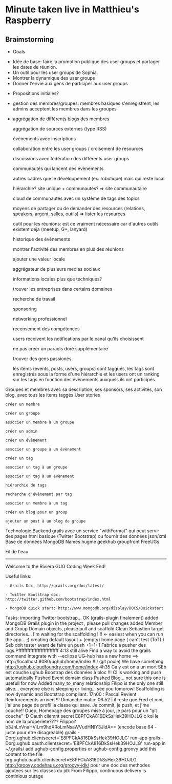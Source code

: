 Minute taken live in Matthieu's Raspberry
=========================================

Braimstorming
------------
* Goals
- Idée de base: faire la promotion publique des user groups et partager les dates de réunion.
- Un outil pour les user groups de Sophia.
- Montrer la dynamique des user groups
- Donner l'envie aux gens de participer aux user groups

* Propositions initiales?
- gestion des membres/groupes: membres basiques s'enregistrent, les admins acceptent les membres dans les groupes
- aggrégation de différents blogs des membres

    aggrégation de sources externes (type RSS)

    évènements avec inscriptions

    collaboration entre les user groups / croisement de resources

    discussions avec fédération des différents user groups

    communautés qui lancent des évènements

    autres cadres que le développement (ex: robotique) mais qui reste local

    hiérarchie? site unique + communautés? => site communautaire

    cloud de communautés avec un système de tags des topics

    moyens de partager ou de demander des resources (relations, speakers, argent, salles, outils) => lister les resources

    outil pour les réunions: est ce vraiment nécessaire car d'autres outils existent déja (meetup, G+, lanyard)

    historique des évènements

    montrer l'activité des membres en plus des réunions

    ajouter une valeur locale

    aggrégateur de plusieurs medias sociaux

    informations locales plus que techniques?

    trouver les entreprises dans certains domaines

    recherche de travail

    sponsoring

    networking professionnel

    recensement des compétences

    users recoivent les notifications par le canal qu'ils choisissent

    ne pas créer un paradis doré supplémentaire

    trouver des gens passionés

    les items (events, posts, users, groups) sont taggués, les tags sont enregistrés sous la forme d'une hiérarchie et les users ont un ranking sur les tags en fonction des évènements auxquels ils ont participés

Groupes et membres avec sa description, ses sponsors, ses activités, son blog, avec tous les items taggés
User stories

    créer un membre

    créer un groupe

    associer un membre à un groupe

    créer un admin

    créer un évènement

    associer un groupe à un évènement

    créer un tag

    associer un tag à un groupe

    associer un tag à un évènement

    hiérarchie de tags

    recherche d'évènement par tag

    associer un membre à un tag

    créer un blog pour un group

    ajouter un post à un blog de groupe

Technologie
Backend grails avec un service "withFormat" qui peut servir des pages html basique (Twitter Bootstrap) ou fournir des données json/xml
Base de données MongoDB
Names
hugme
geekhub
groupfront
FreeUGs

Fil de l'eau
***
Welcome to the Riviera GUG Coding Week End!


Useful links: 

    - Grails Doc: http://grails.org/doc/latest/

    - Twitter Bootstrap doc: http://twitter.github.com/bootstrap/index.html

    - MongoDB quick start: http://www.mongodb.org/display/DOCS/Quickstart

Tasks:
importing Twitter bootstrap... OK (grails-plugin finalement)
added MongoDB Grails plugin in the project , please pull changes 
added Member and Group Domain objects, please pull and scaffold 
Clean Sebastien target directories... 
I'm waiting for the scaffolding !!!! <- easiest when you can run the app... ;)
creating default layout + (empty) home page (  can't test (ToT)  )
Seb doit tester avant de faire un push +1+1+1
Fabrice a pusher des logs.Pfffffffffffffffffffffffffff
4:13 still alive
Find a way to avoid the grails command Integrate with --eclipse
UG-hub has a new home ==> http://localhost:8080/ughub/home/index  !!!! (git poule)
We have something http://ughub.cloudfoundry.com/home/index  4h35
Ca y est on a un mort SEb est couche
ughub Boostrap des données à bloc !!!
CI is working and push automatically
Pushed Event domain class
Pushed Blog... not sure this one is usefull for now
Added many_to_many relationship
Filipo is the only one still alive... everyone else is sleeping or living... see you tomorow!
Scaffolding is now dynamic and Bootstrap compliant.
17h00 : Pascal Revient
Reinforcements arrived !!!
Dimanche matin: 06:52 | il reste que Fred et moi, j'ai une page de profil la classe qui save. Je commit, je push, et j'me couche!!
Ouep, Homepage des groupes mise à jour, je pars pour un "git couche" :D
Oauth cliemnt secret 
E8PFCkA816DkSsHek39HOJLG
c koi le nom de la properiete????
Filippo?
b3JnLnVnaHViLm9hdXRoLmNsaWVudHNlY3JldA==
(encode base 64 - juste pour etre disagreable)
grails -Dorg.ughub.clientsecret='E8PFCkA816DkSsHek39HOJLG' run-app
grails -Dorg.ughub.oauth.clientsecret='E8PFCkA816DkSsHek39HOJLG' run-app
in ~/.grails/
add ughub-config.properties or ughub-config.groovy
add this content to the file
org.ughub.oauth.clientsecret=E8PFCkA816DkSsHek39HOJLG
http://groovy.codehaus.org/groovy-jdk/ pour une doc des methodes ajoutees sur les classes du jdk
From Filippo, continuous delivery is continious outage


